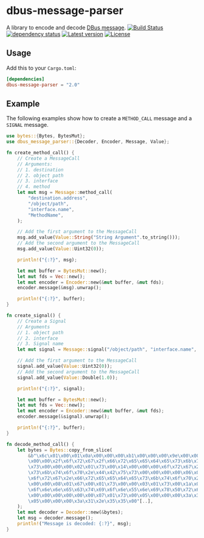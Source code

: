 # dbus-message-parser
A library to encode and decode [DBus message](https://dbus.freedesktop.org/doc/dbus-specification.html).
[![Build Status](https://travis-ci.org/LinkTed/dbus-message-parser.svg?branch=master)](https://travis-ci.org/LinkTed/dbus-message-parser)
[![dependency status](https://deps.rs/repo/github/linkted/dbus-message-parser/status.svg)](https://deps.rs/repo/github/linkted/dbus-message-parser)
[![Latest version](https://img.shields.io/crates/v/dbus-message-parser.svg)](https://crates.io/crates/dbus-message-parser)
[![License](https://img.shields.io/crates/l/dbus-message-parser.svg)](https://opensource.org/licenses/LGPL-3.0)

## Usage
Add this to your `Cargo.toml`:
```toml
[dependencies]
dbus-message-parser = "2.0"
```

## Example
The following examples show how to create a `METHOD_CALL` message and a `SIGNAL` message.
```rust
use bytes::{Bytes, BytesMut};
use dbus_message_parser::{Decoder, Encoder, Message, Value};

fn create_method_call() {
    // Create a MessageCall
    // Arguments:
    // 1. destination
    // 2. object path
    // 3. interface
    // 4. method
    let mut msg = Message::method_call(
        "destination.address",
        "/object/path",
        "interface.name",
        "MethodName",
    );

    // Add the first argument to the MessageCall
    msg.add_value(Value::String("String Argument".to_string()));
    // Add the second argument to the MessageCall
    msg.add_value(Value::Uint32(0));

    println!("{:?}", msg);

    let mut buffer = BytesMut::new();
    let mut fds = Vec::new();
    let mut encoder = Encoder::new(&mut buffer, &mut fds);
    encoder.message(&msg).unwrap();

    println!("{:?}", buffer);
}

fn create_signal() {
    // Create a Signal
    // Arguments
    // 1. object path
    // 2. interface
    // 3. Signal name
    let mut signal = Message::signal("/object/path", "interface.name", "SignalName");

    // Add the first argument to the MessageCall
    signal.add_value(Value::Uint32(0));
    // Add the second argument to the MessageCall
    signal.add_value(Value::Double(1.0));

    println!("{:?}", signal);

    let mut buffer = BytesMut::new();
    let mut fds = Vec::new();
    let mut encoder = Encoder::new(&mut buffer, &mut fds);
    encoder.message(&signal).unwrap();

    println!("{:?}", buffer);
}

fn decode_method_call() {
    let bytes = Bytes::copy_from_slice(
        &b"\x6c\x01\x00\x01\x0a\x00\x00\x00\xb1\x00\x00\x00\x9e\x00\x00\x00\x01\x01\x6f\x00\x15\x00\
        \x00\x00\x2f\x6f\x72\x67\x2f\x66\x72\x65\x65\x64\x65\x73\x6b\x74\x6f\x70\x2f\x44\x42\x75\
        \x73\x00\x00\x00\x02\x01\x73\x00\x14\x00\x00\x00\x6f\x72\x67\x2e\x66\x72\x65\x65\x64\x65\
        \x73\x6b\x74\x6f\x70\x2e\x44\x42\x75\x73\x00\x00\x00\x00\x06\x01\x73\x00\x14\x00\x00\x00\
        \x6f\x72\x67\x2e\x66\x72\x65\x65\x64\x65\x73\x6b\x74\x6f\x70\x2e\x44\x42\x75\x73\x00\x00\
        \x00\x00\x08\x01\x67\x00\x01\x73\x00\x00\x03\x01\x73\x00\x1a\x00\x00\x00\x47\x65\x74\x43\
        \x6f\x6e\x6e\x65\x63\x74\x69\x6f\x6e\x55\x6e\x69\x78\x50\x72\x6f\x63\x65\x73\x73\x49\x44\
        \x00\x00\x00\x00\x00\x00\x07\x01\x73\x00\x05\x00\x00\x00\x3a\x31\x2e\x35\x30\x00\x00\x00\
        \x05\x00\x00\x00\x3a\x31\x2e\x35\x35\x00"[..],
    );
    let mut decoder = Decoder::new(&bytes);
    let msg = decoder.message();
    println!("Message is decoded: {:?}", msg);
}
```
